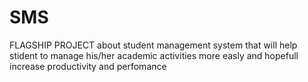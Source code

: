 # SMS

FLAGSHIP PROJECT about student management system that will help stident to manage his/her academic activities more easly and hopefull increase productivity and perfomance

